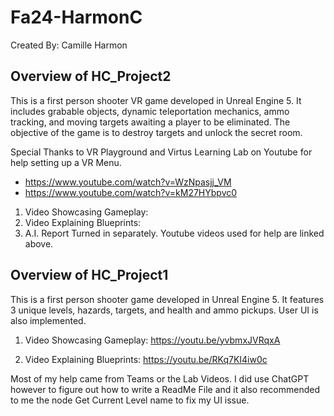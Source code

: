 # Fa24-HarmonC
Created By: Camille Harmon

## Overview of HC_Project2
This is a first person shooter VR game developed in Unreal Engine 5. It includes grabable objects, dynamic teleportation mechanics, ammo tracking, and moving targets awaiting a player to be eliminated. The objective of the game is to destroy targets and unlock the secret room. 

Special Thanks to VR Playground and Virtus Learning Lab on Youtube for help setting up a VR Menu.
- https://www.youtube.com/watch?v=WzNpasjj_VM
- https://www.youtube.com/watch?v=kM27HYbpvc0

1. Video Showcasing Gameplay:
2. Video Explaining Blueprints:
3. A.I. Report Turned in separately. Youtube videos used for help are linked above.


## Overview of HC_Project1
This is a first person shooter game developed in Unreal Engine 5. It features 3 unique levels, hazards, targets, and health and ammo pickups. User UI is also implemented.

1. Video Showcasing Gameplay: https://youtu.be/yvbmxJVRqxA

2. Video Explaining Blueprints: https://youtu.be/RKq7KI4iw0c

Most of my help came from Teams or the Lab Videos. I did use ChatGPT however to figure out how to write a ReadMe File and it also recommended to me the node Get Current Level name to fix my UI issue.
